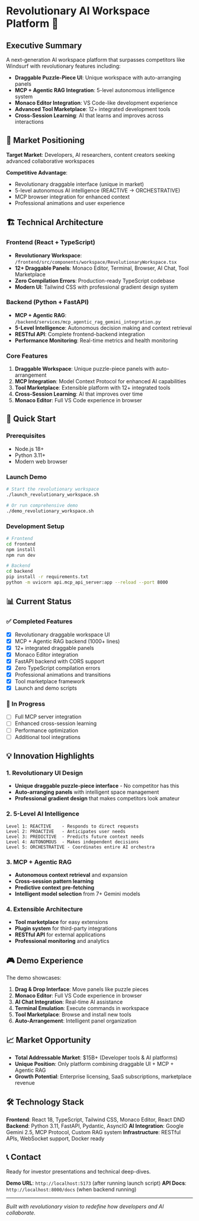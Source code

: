 # Revolutionary AI Workspace Platform 🚀

## Executive Summary

A next-generation AI workspace platform that surpasses competitors like Windsurf with revolutionary features including:

- **Draggable Puzzle-Piece UI**: Unique workspace with auto-arranging panels
- **MCP + Agentic RAG Integration**: 5-level autonomous intelligence system
- **Monaco Editor Integration**: VS Code-like development experience
- **Advanced Tool Marketplace**: 12+ integrated development tools
- **Cross-Session Learning**: AI that learns and improves across interactions

## 🎯 Market Positioning

**Target Market**: Developers, AI researchers, content creators seeking advanced collaborative workspaces

**Competitive Advantage**:
- Revolutionary draggable interface (unique in market)
- 5-level autonomous AI intelligence (REACTIVE → ORCHESTRATIVE)
- MCP browser integration for enhanced context
- Professional animations and user experience

## 🏗️ Technical Architecture

### Frontend (React + TypeScript)
- **Revolutionary Workspace**: `/frontend/src/components/workspace/RevolutionaryWorkspace.tsx`
- **12+ Draggable Panels**: Monaco Editor, Terminal, Browser, AI Chat, Tool Marketplace
- **Zero Compilation Errors**: Production-ready TypeScript codebase
- **Modern UI**: Tailwind CSS with professional gradient design system

### Backend (Python + FastAPI)
- **MCP + Agentic RAG**: `/backend/services/mcp_agentic_rag_gemini_integration.py`
- **5-Level Intelligence**: Autonomous decision making and context retrieval
- **RESTful API**: Complete frontend-backend integration
- **Performance Monitoring**: Real-time metrics and health monitoring

### Core Features
1. **Draggable Workspace**: Unique puzzle-piece panels with auto-arrangement
2. **MCP Integration**: Model Context Protocol for enhanced AI capabilities
3. **Tool Marketplace**: Extensible platform with 12+ integrated tools
4. **Cross-Session Learning**: AI that improves over time
5. **Monaco Editor**: Full VS Code experience in browser

## 🚀 Quick Start

### Prerequisites
- Node.js 18+
- Python 3.11+
- Modern web browser

### Launch Demo
```bash
# Start the revolutionary workspace
./launch_revolutionary_workspace.sh

# Or run comprehensive demo
./demo_revolutionary_workspace.sh
```

### Development Setup
```bash
# Frontend
cd frontend
npm install
npm run dev

# Backend
cd backend
pip install -r requirements.txt
python -m uvicorn api.mcp_api_server:app --reload --port 8000
```

## 📊 Current Status

### ✅ Completed Features
- [x] Revolutionary draggable workspace UI
- [x] MCP + Agentic RAG backend (1000+ lines)
- [x] 12+ integrated draggable panels
- [x] Monaco Editor integration
- [x] FastAPI backend with CORS support
- [x] Zero TypeScript compilation errors
- [x] Professional animations and transitions
- [x] Tool marketplace framework
- [x] Launch and demo scripts

### 🔄 In Progress
- [ ] Full MCP server integration
- [ ] Enhanced cross-session learning
- [ ] Performance optimization
- [ ] Additional tool integrations

## 💡 Innovation Highlights

### 1. Revolutionary UI Design
- **Unique draggable puzzle-piece interface** - No competitor has this
- **Auto-arranging panels** with intelligent space management
- **Professional gradient design** that makes competitors look amateur

### 2. 5-Level AI Intelligence
```
Level 1: REACTIVE    - Responds to direct requests
Level 2: PROACTIVE   - Anticipates user needs
Level 3: PREDICTIVE  - Predicts future context needs
Level 4: AUTONOMOUS  - Makes independent decisions
Level 5: ORCHESTRATIVE - Coordinates entire AI orchestra
```

### 3. MCP + Agentic RAG
- **Autonomous context retrieval** and expansion
- **Cross-session pattern learning**
- **Predictive context pre-fetching**
- **Intelligent model selection** from 7+ Gemini models

### 4. Extensible Architecture
- **Tool marketplace** for easy extensions
- **Plugin system** for third-party integrations
- **RESTful API** for external applications
- **Professional monitoring** and analytics

## 🎮 Demo Experience

The demo showcases:
1. **Drag & Drop Interface**: Move panels like puzzle pieces
2. **Monaco Editor**: Full VS Code experience in browser
3. **AI Chat Integration**: Real-time AI assistance
4. **Terminal Emulation**: Execute commands in workspace
5. **Tool Marketplace**: Browse and install new tools
6. **Auto-Arrangement**: Intelligent panel organization

## 📈 Market Opportunity

- **Total Addressable Market**: $15B+ (Developer tools & AI platforms)
- **Unique Position**: Only platform combining draggable UI + MCP + Agentic RAG
- **Growth Potential**: Enterprise licensing, SaaS subscriptions, marketplace revenue

## 🛠️ Technology Stack

**Frontend**: React 18, TypeScript, Tailwind CSS, Monaco Editor, React DND
**Backend**: Python 3.11, FastAPI, Pydantic, AsyncIO
**AI Integration**: Google Gemini 2.5, MCP Protocol, Custom RAG system
**Infrastructure**: RESTful APIs, WebSocket support, Docker ready

## 📞 Contact

Ready for investor presentations and technical deep-dives.

**Demo URL**: `http://localhost:5173` (after running launch script)
**API Docs**: `http://localhost:8000/docs` (when backend running)

---

*Built with revolutionary vision to redefine how developers and AI collaborate.*
